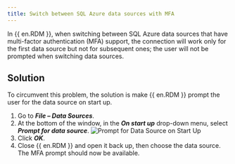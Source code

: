 ```yaml
---
title: Switch between SQL Azure data sources with MFA
---
```

In {{ en.RDM }}, when switching between SQL Azure data sources that have multi-factor authentication (MFA) support, the connection will work only for the first data source but not for subsequent ones; the user will not be prompted when switching data sources.
## Solution
To circumvent this problem, the solution is make {{ en.RDM }} prompt the user for the data source on start up.
1. Go to ***File – Data Sources***.
1. At the bottom of the window, in the ***On start up*** drop-down menu, select ***Prompt for data source***.
![Prompt for Data Source on Start Up](https://webdevolutions.azureedge.net/docs/en/kb/KB2092.png)
1. Click ***OK***.
1. Close {{ en.RDM }} and open it back up, then choose the data source. The MFA prompt should now be available.
